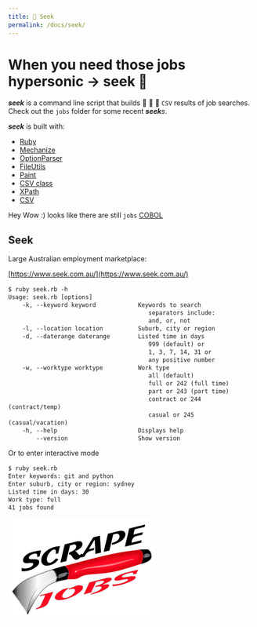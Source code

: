 ```yaml
---
title: 🚀 Seek
permalink: /docs/seek/
---
```


# When you need those jobs hypersonic -> seek 🚀

**_seek_** is a command line script that builds 🔧 🔩 🔨 `CSV` results of job
searches. Check out the `jobs` folder for some recent **_seek_**_s_.

**_seek_** is built with:

- [Ruby](https://www.ruby-lang.org)
- [Mechanize](https://github.com/sparklemotion/mechanize)
- [OptionParser](https://docs.ruby-lang.org/en/2.5.0/OptionParser.html)
- [FileUtils](https://apidock.com/ruby/v2_6_3/FileUtils)
- [Paint](https://github.com/janlelis/paint)
- [CSV class](https://ruby-doc.org/stdlib-2.5.0/libdoc/csv/rdoc/CSV.html)
- [XPath](https://en.wikipedia.org/wiki/XPath)
- [CSV](https://en.wikipedia.org/wiki/Comma-separated_values)

Hey Wow :) looks like there are still `jobs`
[COBOL](https://en.wikipedia.org/wiki/COBOL)

## Seek

Large Australian employment marketplace:

[https://www.seek.com.au/](https://www.seek.com.au/)

```
$ ruby seek.rb -h
Usage: seek.rb [options]
    -k, --keyword keyword            Keywords to search
                                        separators include:
                                        and, or, not
    -l, --location location          Suburb, city or region
    -d, --daterange daterange        Listed time in days
                                        999 (default) or
                                        1, 3, 7, 14, 31 or
                                        any positive number
    -w, --worktype worktype          Work type
                                        all (default)
                                        full or 242 (full time)
                                        part or 243 (part time)
                                        contract or 244 (contract/temp)
                                        casual or 245 (casual/vacation)
    -h, --help                       Displays help
        --version                    Show version
```

Or to enter interactive mode

```
$ ruby seek.rb
Enter keywords: git and python
Enter suburb, city or region: sydney
Listed time in days: 30
Work type: full
41 jobs found
```

![scrape](/assets/images/docs/scrape-jobs.png)
